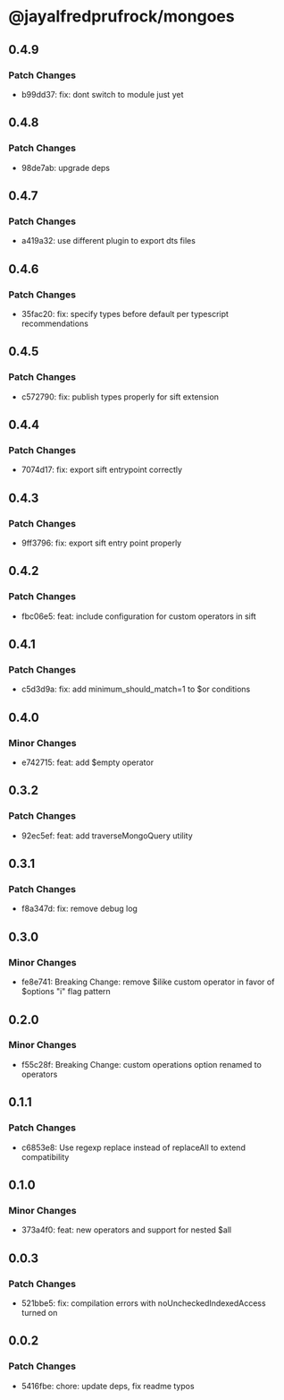 # @jayalfredprufrock/mongoes

## 0.4.9

### Patch Changes

- b99dd37: fix: dont switch to module just yet

## 0.4.8

### Patch Changes

- 98de7ab: upgrade deps

## 0.4.7

### Patch Changes

- a419a32: use different plugin to export dts files

## 0.4.6

### Patch Changes

- 35fac20: fix: specify types before default per typescript recommendations

## 0.4.5

### Patch Changes

- c572790: fix: publish types properly for sift extension

## 0.4.4

### Patch Changes

- 7074d17: fix: export sift entrypoint correctly

## 0.4.3

### Patch Changes

- 9ff3796: fix: export sift entry point properly

## 0.4.2

### Patch Changes

- fbc06e5: feat: include configuration for custom operators in sift

## 0.4.1

### Patch Changes

- c5d3d9a: fix: add minimum_should_match=1 to $or conditions

## 0.4.0

### Minor Changes

- e742715: feat: add $empty operator

## 0.3.2

### Patch Changes

- 92ec5ef: feat: add traverseMongoQuery utility

## 0.3.1

### Patch Changes

- f8a347d: fix: remove debug log

## 0.3.0

### Minor Changes

- fe8e741: Breaking Change: remove $ilike custom operator in favor of $options "i" flag pattern

## 0.2.0

### Minor Changes

- f55c28f: Breaking Change: custom operations option renamed to operators

## 0.1.1

### Patch Changes

- c6853e8: Use regexp replace instead of replaceAll to extend compatibility

## 0.1.0

### Minor Changes

- 373a4f0: feat: new operators and support for nested $all

## 0.0.3

### Patch Changes

- 521bbe5: fix: compilation errors with noUncheckedIndexedAccess turned on

## 0.0.2

### Patch Changes

- 5416fbe: chore: update deps, fix readme typos
